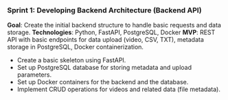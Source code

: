 ### Sprint 1: Developing Backend Architecture (Backend API)
**Goal**: Create the initial backend structure to handle basic requests and data storage.
**Technologies**: Python, FastAPI, PostgreSQL, Docker
**MVP**: REST API with basic endpoints for data upload (video, CSV, TXT), metadata storage in PostgreSQL, Docker containerization.
- Create a basic skeleton using FastAPI.
- Set up PostgreSQL database for storing metadata and upload parameters.
- Set up Docker containers for the backend and the database.
- Implement CRUD operations for videos and related data (file metadata).